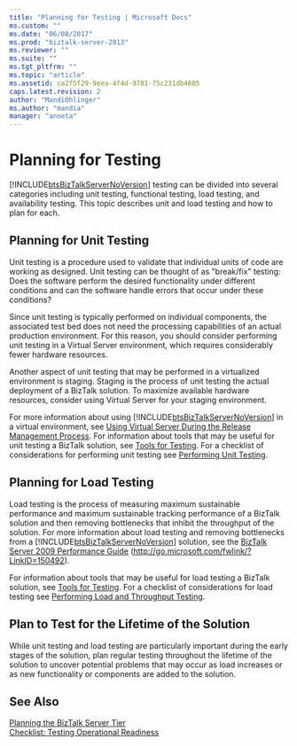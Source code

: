```yaml
---
title: "Planning for Testing | Microsoft Docs"
ms.custom: ""
ms.date: "06/08/2017"
ms.prod: "biztalk-server-2013"
ms.reviewer: ""
ms.suite: ""
ms.tgt_pltfrm: ""
ms.topic: "article"
ms.assetid: ca2f5f29-9eea-4f4d-9781-75c231db4605
caps.latest.revision: 2
author: "MandiOhlinger"
ms.author: "mandia"
manager: "anneta"
---
```

# Planning for Testing
[!INCLUDE[btsBizTalkServerNoVersion](../includes/btsbiztalkservernoversion-md.md)] testing can be divided into several categories including unit testing, functional testing, load testing, and availability testing. This topic describes unit and load testing and how to plan for each.  
  
## Planning for Unit Testing  
 Unit testing is a procedure used to validate that individual units of code are working as designed. Unit testing can be thought of as "break/fix" testing: Does the software perform the desired functionality under different conditions and can the software handle errors that occur under these conditions?  
  
 Since unit testing is typically performed on individual components, the associated test bed does not need the processing capabilities of an actual production environment. For this reason, you should consider performing unit testing in a Virtual Server environment, which requires considerably fewer hardware resources.  
  
 Another aspect of unit testing that may be performed in a virtualized environment is staging. Staging is the process of unit testing the actual deployment of a BizTalk solution. To maximize available hardware resources, consider using Virtual Server for your staging environment.  
  
 For more information about using [!INCLUDE[btsBizTalkServerNoVersion](../includes/btsbiztalkservernoversion-md.md)] in a virtual environment, see [Using Virtual Server During the Release Management Process](../technical-guides/planning-the-development-testing-staging-and-production-environments.md#BKMK_VirtualServ). For information about tools that may be useful for unit testing a BizTalk solution, see [Tools for Testing](../Topic/Tools%20for%20Testing.md). For a checklist of considerations for performing unit testing see [Performing Unit Testing](../technical-guides/performing-unit-testing.md).  
  
## Planning for Load Testing  
 Load testing is the process of measuring maximum sustainable performance and maximum sustainable tracking performance of a BizTalk solution and then removing bottlenecks that inhibit the throughput of the solution. For more information about load testing and removing bottlenecks from a [!INCLUDE[btsBizTalkServerNoVersion](../includes/btsbiztalkservernoversion-md.md)] solution, see the [BizTalk Server 2009 Performance Guide](http://go.microsoft.com/fwlink/?LinkID=150492) (http://go.microsoft.com/fwlink/?LinkID=150492).  
  
 For information about tools that may be useful for load testing a BizTalk solution, see [Tools for Testing](../Topic/Tools%20for%20Testing.md). For a checklist of considerations for load testing see [Performing Load and Throughput Testing](../technical-guides/performing-load-and-throughput-testing.md).  
  
## Plan to Test for the Lifetime of the Solution  
 While unit testing and load testing are particularly important during the early stages of the solution, plan regular testing throughout the lifetime of the solution to uncover potential problems that may occur as load increases or as new functionality or components are added to the solution.  
  
## See Also  
 [Planning the BizTalk Server Tier](../technical-guides/planning-the-biztalk-server-tier.md)   
 [Checklist: Testing Operational Readiness](../technical-guides/checklist-testing-operational-readiness.md)